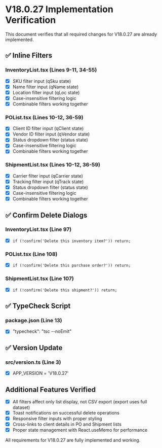 # V18.0.27 Implementation Verification

This document verifies that all required changes for V18.0.27 are already implemented.

## ✅ Inline Filters

### InventoryList.tsx (Lines 9-11, 34-55)
- [x] SKU filter input (qSku state)
- [x] Name filter input (qName state) 
- [x] Location filter input (qLoc state)
- [x] Case-insensitive filtering logic
- [x] Combinable filters working together

### POList.tsx (Lines 10-12, 36-59)
- [x] Client ID filter input (qClient state)
- [x] Vendor ID filter input (qVendor state)
- [x] Status dropdown filter (status state)
- [x] Case-insensitive filtering logic
- [x] Combinable filters working together

### ShipmentList.tsx (Lines 10-12, 36-59)
- [x] Carrier filter input (qCarrier state)
- [x] Tracking filter input (qTrack state)
- [x] Status dropdown filter (status state)
- [x] Case-insensitive filtering logic
- [x] Combinable filters working together

## ✅ Confirm Delete Dialogs

### InventoryList.tsx (Line 97)
- [x] `if (!confirm('Delete this inventory item?')) return;`

### POList.tsx (Line 108)
- [x] `if (!confirm('Delete this purchase order?')) return;`

### ShipmentList.tsx (Line 107)
- [x] `if (!confirm('Delete this shipment?')) return;`

## ✅ TypeCheck Script

### package.json (Line 13)
- [x] "typecheck": "tsc --noEmit"

## ✅ Version Update

### src/version.ts (Line 3)
- [x] APP_VERSION = 'V18.0.27'

## Additional Features Verified

- [x] All filters affect only list display, not CSV export (export uses full dataset)
- [x] Toast notifications on successful delete operations
- [x] Responsive filter inputs with proper styling
- [x] Cross-links to client details in PO and Shipment lists
- [x] Proper state management with React.useMemo for performance

All requirements for V18.0.27 are fully implemented and working.
